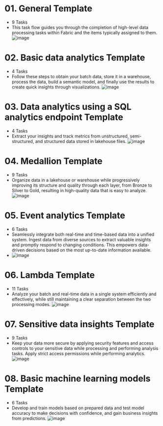 # 01. General Template
- 9 Tasks
- This task flow guides you through the completion of high-level data processing tasks within Fabric and the items typically assigned to them.
![image](https://github.com/user-attachments/assets/676e82d5-31c9-488e-a2f9-7b056d5eeb7f)

# 02. Basic data analytics Template
- 4 Tasks
- Follow these steps to obtain your batch data, store it in a warehouse, process the data, build a semantic model, and finally use the results to create quick insights through visualizations.
![image](https://github.com/user-attachments/assets/b62dda73-700b-4c44-bc78-b8054c8ad595)

# 03. Data analytics using a SQL analytics endpoint Template
- 4 Tasks
- Extract your insights and track metrics from unstructured, semi-structured, and structured data stored in lakehouse files.
![image](https://github.com/user-attachments/assets/cd947da6-1ecb-418f-b2d6-ae12e4504245)

# 04. Medallion Template
- 9 Tasks
- Organize data in a lakehouse or warehouse while progressively improving its structure and quality through each layer, from Bronze to Silver to Gold, resulting in high-quality data that is easy to analyze.
![image](https://github.com/user-attachments/assets/263d1027-e251-480c-8492-489d03139725)

# 05. Event analytics Template
- 6 Tasks
- Seamlessly integrate both real-time and time-based data into a unified system. Ingest data from diverse sources to extract valuable insights and promptly respond to changing conditions. This empowers data-driven decisions based on the most up-to-date information available.
- ![image](https://github.com/user-attachments/assets/8a7762eb-8568-4ed2-83f7-465d777f85bd)

# 06. Lambda Template
- 11 Tasks
- Analyze your batch and real-time data in a single system efficiently and effectively, while still maintaining a clear separation between the two processing modes.
![image](https://github.com/user-attachments/assets/4abcc8fe-e6ce-47bb-ac24-ea901a7029bb)

# 07. Sensitive data insights Template
- 9 Tasks
- Keep your data more secure by applying security features and access controls to your sensitive data while processing and performing analysis tasks. Apply strict access permissions while performing analytics.
![image](https://github.com/user-attachments/assets/140ee226-362c-4fc6-8296-a2a4f69810f2)

# 08. Basic machine learning models Template
- 6 Tasks
- Develop and train models based on prepared data and test model accuracy to make decisions with confidence, and gain business insights from predictions.
![image](https://github.com/user-attachments/assets/75f8b7da-9652-4466-91c4-8b75033464e5)










